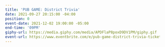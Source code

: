 ```yaml
---
title: 'PUB GAME: District Trivia'
date: 2021-09-27 20:15:00 -04:00
position: 0
event-date: 2021-12-02 19:00:00 -05:00
end-time: '09PM'
giphy-url: https://media.giphy.com/media/APDFlaP8poxD9DV1PM/giphy.gif
event-url: https://www.eventbrite.com/e/pub-game-district-trivia-tickets-216011986667
---
```


